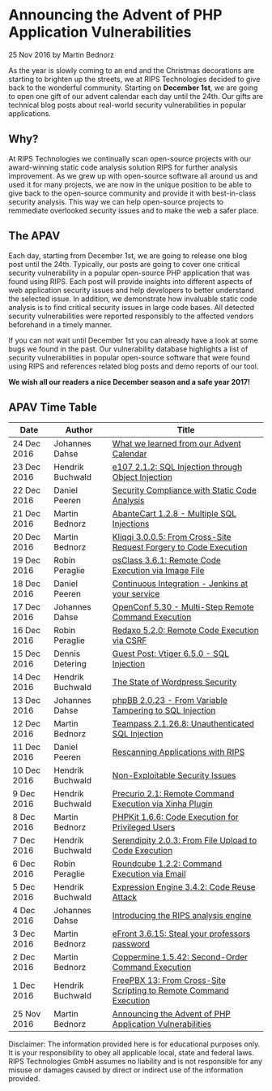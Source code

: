 # Announcing the Advent of PHP Application Vulnerabilities

25 Nov 2016 by Martin Bednorz

As the year is slowly coming to an end and the Christmas decorations are
starting to brighten up the streets, we at RIPS Technologies decided to
give back to the wonderful community. Starting on **December 1st**, we
are going to open one gift of our advent calendar each day until the
24th. Our gifts are technical blog posts about real-world security
vulnerabilities in popular applications.

## Why?

At RIPS Technologies we continually scan open-source projects with our
award-winning static code analysis solution RIPS for further analysis
improvement. As we grew up with open-source
software all around us and used it for many projects, we are now in the
unique position to be able to give back to the open-source community and
provide it with best-in-class security analysis. This way we can help
open-source projects to remmediate overlooked security issues and to
make the web a safer place.

## The APAV

Each day, starting from December 1st, we are going to release one blog
post until the 24th. Typically, our posts are going to cover one
critical security vulnerability in a popular open-source PHP application
that was found using
RIPS.
Each post will provide insights into different aspects of web
application security issues and help developers to better understand the
selected issue. In addition, we demonstrate how invaluable static code
analysis is to find critical security issues in large code bases. All
detected security vulnerabilities were reported responsibly to the
affected vendors beforehand in a timely manner.

If you can not wait until December 1st you can already have a look at
some bugs we found in the past. Our vulnerability database highlights a
list of security vulnerabilities in popular open-source software that
were found using RIPS and references related blog posts and demo reports
of our tool.

**We wish all our readers a nice December season and a safe year 2017!**

## APAV Time Table

| Date       | Author            | Title |
|------------|-------------------|-------|
| 24 Dec 2016 | Johannes Dahse   | [What we learned from our Advent Calendar](24-what-we-learned-from-our-advent-calendar.md) |
| 23 Dec 2016 | Hendrik Buchwald | [e107 2.1.2: SQL Injection through Object Injection](23-e107-sql-injection-through-object-injection.md) |
| 22 Dec 2016 | Daniel Peeren    | [Security Compliance with Static Code Analysis](22-security-compliance-with-static-code-analysis.md) |
| 21 Dec 2016 | Martin Bednorz   | [AbanteCart 1.2.8 - Multiple SQL Injections](21-abantecart-multiple-sql-injections.md) |
| 20 Dec 2016 | Martin Bednorz   | [Kliqqi 3.0.0.5: From Cross-Site Request Forgery to Code Execution](20-kliqqi-from-cross-site-request-forgery-to-code-execution.md) |
| 19 Dec 2016 | Robin Peraglie   | [osClass 3.6.1: Remote Code Execution via Image File](19-osclass-remote-code-execution-via-image-file.md) |
| 18 Dec 2016 | Daniel Peeren    | [Continuous Integration - Jenkins at your service](18-continuous-integration-jenkins-at-your-service.md) |
| 17 Dec 2016 | Johannes Dahse   | [OpenConf 5.30 - Multi-Step Remote Command Execution](17-openconf-multi-step-remote-command-execution.md) |
| 16 Dec 2016 | Robin Peraglie   | [Redaxo 5.2.0: Remote Code Execution via CSRF](16-redaxo-remote-code-execution-via-csrf.md) |
| 15 Dec 2016 | Dennis Detering  | [Guest Post: Vtiger 6.5.0 - SQL Injection](15-vtiger-sql-injection.md) |
| 14 Dec 2016 | Hendrik Buchwald | [The State of Wordpress Security](14-the-state-of-wordpress-security.md) |
| 13 Dec 2016 | Johannes Dahse   | [phpBB 2.0.23 - From Variable Tampering to SQL Injection](13-phpbb2-from-variable-tampering-to-sql-injection.md) |
| 12 Dec 2016 | Martin Bednorz   | [Teampass 2.1.26.8: Unauthenticated SQL Injection](12-teampass-unauthenticated-sql-injection.md) |
| 11 Dec 2016 | Daniel Peeren    | [Rescanning Applications with RIPS](11-rescanning-applications-with-rips.md) |
| 10 Dec 2016 | Hendrik Buchwald | [Non-Exploitable Security Issues](10-non-exploitable-security-issues.md) |
| 9 Dec 2016  | Hendrik Buchwald | [Precurio 2.1: Remote Command Execution via Xinha Plugin](09-precurio-remote-command-execution-via-xinha-plugin.md) |
| 8 Dec 2016  | Martin Bednorz   | [PHPKit 1.6.6: Code Execution for Privileged Users](08-phpkit-code-exection-for-privileged-users.md) |
| 7 Dec 2016  | Hendrik Buchwald | [Serendipity 2.0.3: From File Upload to Code Execution](07-serendipity-from-file-upload-to-code-execution.md) |
| 6 Dec 2016  | Robin Peraglie   | [Roundcube 1.2.2: Command Execution via Email](06-roundcube-command-execution-via-email.md) |
| 5 Dec 2016  | Hendrik Buchwald | [Expression Engine 3.4.2: Code Reuse Attack](05-expressionengine-code-reuse-attack.md) |
| 4 Dec 2016  | Johannes Dahse   | [Introducing the RIPS analysis engine](04-introducing-the-rips-analysis-engine.md) |
| 3 Dec 2016  | Martin Bednorz   | [eFront 3.6.15: Steal your professors password](03-efront-steal-your-professors-password.md) |
| 2 Dec 2016  | Martin Bednorz   | [Coppermine 1.5.42: Second-Order Command Execution](02-coppermine-second-order-command-execution.md) |
| 1 Dec 2016  | Hendrik Buchwald | [FreePBX 13: From Cross-Site Scripting to Remote Command Execution](01-freepbx-from-cross-site-scripting-to-remote-command-execution.md) |
| 25 Nov 2016 | Martin Bednorz   | [Announcing the Advent of PHP Application Vulnerabilities](00-apav-advent-of-php-application-vulnerabilities.md) |

Disclaimer: The information provided here is for educational purposes
only. It is your responsibility to obey all applicable local, state and
federal laws. RIPS Technologies GmbH assumes no liability and is not
responsible for any misuse or damages caused by direct or indirect use
of the information provided.
